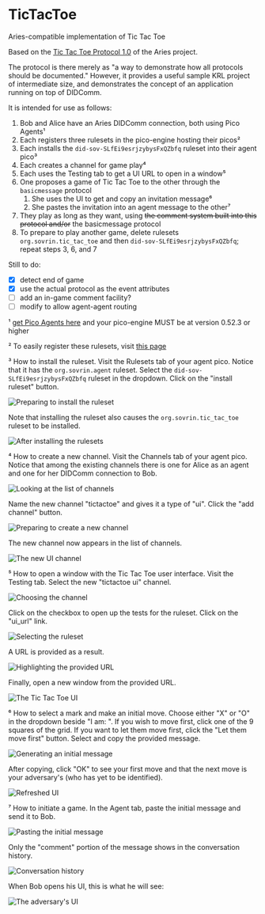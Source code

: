 # TicTacToe
Aries-compatible implementation of Tic Tac Toe

Based on the [Tic Tac Toe Protocol 1.0](https://github.com/hyperledger/aries-rfcs/blob/master/concepts/0003-protocols/tictactoe/README.md) of the Aries project.

The protocol is there merely as "a way to demonstrate how all protocols should be documented." 
However, it provides a useful sample KRL project of intermediate size, 
and demonstrates the concept of an application running on top of DIDComm.

It is intended for use as follows:

1. Bob and Alice have an Aries DIDComm connection, both using Pico Agents¹
1. Each registers three rulesets in the pico-engine hosting their picos²
1. Each installs the `did-sov-SLfEi9esrjzybysFxQZbfq` ruleset into their agent pico³
1. Each creates a channel for game play⁴
1. Each uses the Testing tab to get a UI URL to open in a window⁵
1. One proposes a game of Tic Tac Toe to the other through the `basicmessage` protocol
    1. She uses the UI to get and copy an invitation message⁶
    1. She pastes the invitation into an agent message to the other⁷
1. They play as long as they want, using ~~the comment system built into this protocol and/or~~ the basicmessage protocol
1. To prepare to play another game, delete rulesets `org.sovrin.tic_tac_toe` and then `did-sov-SLfEi9esrjzybysFxQZbfq`; repeat steps 3, 6, and 7


Still to do:

- [x] detect end of game
- [x] use the actual protocol as the event attributes
- [ ] add an in-game comment facility?
- [ ] modify to allow agent-agent routing

¹ [get Pico Agents here](https://github.com/Picolab/G2S) and your pico-engine MUST be at version 0.52.3 or higher

² To easily register these rulesets, visit [this page](https://picolab.github.io/TicTacToe/rids.html)

³ How to install the ruleset. 
Visit the Rulesets tab of your agent pico. 
Notice that it has the `org.sovrin.agent` ruleset.
Select the `did-sov-SLfEi9esrjzybysFxQZbfq` ruleset in the dropdown. 
Click on the "install ruleset" button.

![Preparing to install the ruleset](https://picolab.github.io/TicTacToe/images/Step3a.png)

Note that installing the ruleset also causes the `org.sovrin.tic_tac_toe` ruleset to be installed.

![After installing the rulesets](https://picolab.github.io/TicTacToe/images/Step3b.png)

⁴ How to create a new channel.
Visit the Channels tab of your agent pico.
Notice that among the existing channels there is one for Alice as an agent and one for her DIDComm connection to Bob.

![Looking at the list of channels](https://picolab.github.io/TicTacToe/images/Step4a.png)

Name the new channel "tictactoe" and gives it a type of "ui".
Click the "add channel" button.

![Preparing to create a new channel](https://picolab.github.io/TicTacToe/images/Step4b.png)

The new channel now appears in the list of channels.

![The new UI channel](https://picolab.github.io/TicTacToe/images/Step4c.png)

⁵ How to open a window with the Tic Tac Toe user interface.
Visit the Testing tab.
Select the new "tictactoe ui" channel. 

![Choosing the channel](https://picolab.github.io/TicTacToe/images/Step5a.png)

Click on the checkbox to open up the tests for the ruleset. 
Click on the "ui_url" link.

![Selecting the ruleset](https://picolab.github.io/TicTacToe/images/Step5b.png)

A URL is provided as a result. 

![Highlighting the provided URL](https://picolab.github.io/TicTacToe/images/Step5c.png)

Finally, open a new window from the provided URL.

![The Tic Tac Toe UI](https://picolab.github.io/TicTacToe/images/Step5d.png)

⁶ How to select a mark and make an initial move.
Choose either "X" or "O" in the dropdown beside "I am: ".
If you wish to move first, click one of the 9 squares of the grid.
If you want to let them move first, click the "Let them move first" button.
Select and copy the provided message.

![Generating an initial message](https://picolab.github.io/TicTacToe/images/Step6.png)

After copying, click "OK" to see your first move and that the next move is your adversary's
(who has yet to be identified).

![Refreshed UI](https://picolab.github.io/TicTacToe/images/Step6b.png)

⁷ How to initiate a game.
In the Agent tab, paste the initial message and send it to Bob.

![Pasting the initial message](https://picolab.github.io/TicTacToe/images/Step7.png)

Only the "comment" portion of the message shows in the conversation history.

![Conversation history](https://picolab.github.io/TicTacToe/images/Step7b.png)

When Bob opens his UI, this is what he will see:

![The adversary's UI](https://picolab.github.io/TicTacToe/images/Step7c.png)

